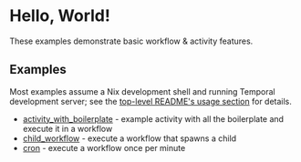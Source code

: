 # Hello, World!

These examples demonstrate basic workflow & activity features.

## Examples

Most examples assume a Nix development shell and running Temporal development
server; see the [top-level README's usage section](../README.md#usage) for
details.

- [activity_with_boilerplate](./ActivityWithBoilerplate.hs) - example activity with all the boilerplate and execute it in a workflow
- [child_workflow](ChildWorkflow.hs) - execute a workflow that spawns a child
- [cron](./Cron.hs) - execute a workflow once per minute

